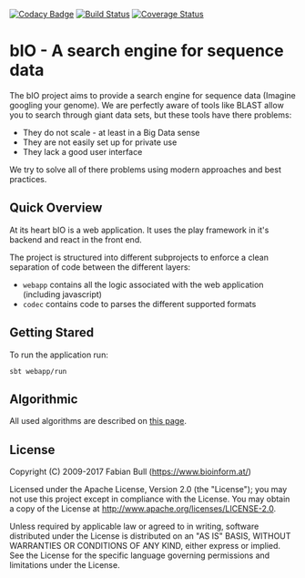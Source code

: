 [![Codacy Badge](https://api.codacy.com/project/badge/Grade/2f4b737c0e6f437fbef4d2c4fcaea6b9)](https://www.codacy.com/app/peri4n/bIO?utm_source=github.com&utm_medium=referral&utm_content=peri4n/bIO&utm_campaign=badger)
[![Build Status](https://travis-ci.org/peri4n/bIO.svg?branch=master)](https://travis-ci.org/peri4n/bIO)
[![Coverage Status](https://coveralls.io/repos/github/peri4n/bIO/badge.svg?branch=master)](https://coveralls.io/github/peri4n/bIO?branch=master)

# bIO - A search engine for sequence data

The bIO project aims to provide a search engine for sequence data (Imagine googling your genome). We are 
perfectly aware of tools like BLAST allow you to search through giant data sets, but these tools have there 
problems:

- They do not scale - at least in a Big Data sense
- They are not easily set up for private use
- They lack a good user interface

We try to solve all of there problems using modern approaches and best practices.

## Quick Overview

At its heart bIO is a web application. It uses the play framework in it's backend and react in the front end.

The project is structured into different subprojects to enforce a clean separation of code between the 
different layers:

- `webapp` contains all the logic associated with the web application (including javascript)
- `codec` contains code to parses the different supported formats

## Getting Stared

To run the application run:

`sbt webapp/run`

## Algorithmic

All used algorithms are described on [this page](docs/algorithms.md).

## License

Copyright (C) 2009-2017 Fabian Bull (https://www.bioinform.at/)

Licensed under the Apache License, Version 2.0 (the "License"); you may not use this project except in 
compliance with the License. You may obtain a copy of the License at 
http://www.apache.org/licenses/LICENSE-2.0.

Unless required by applicable law or agreed to in writing, software distributed under the License is 
distributed on an "AS IS" BASIS, WITHOUT WARRANTIES OR CONDITIONS OF ANY KIND, either express or implied. See 
the License for the specific language governing permissions and limitations under the License.
